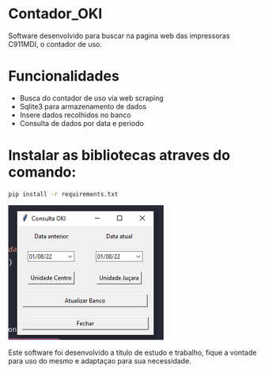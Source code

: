 # Contador_OKI
Software desenvolvido para buscar na pagina web das impressoras C911MDI, o contador de uso. 


# Funcionalidades

- Busca do contador de uso via web scraping
- Sqlite3 para armazenamento de dados
- Insere dados recolhidos no banco
- Consulta de dados por data e periodo

# Instalar as bibliotecas atraves do comando:
```sh
pip install -r requirements.txt
```
![alt text](https://github.com/FigueredoDev/Contador_OKI/blob/master/img.png)

Este software foi desenvolvido a titulo de estudo e trabalho, fique a vontade para uso do mesmo e adaptaçao para sua necessidade.
